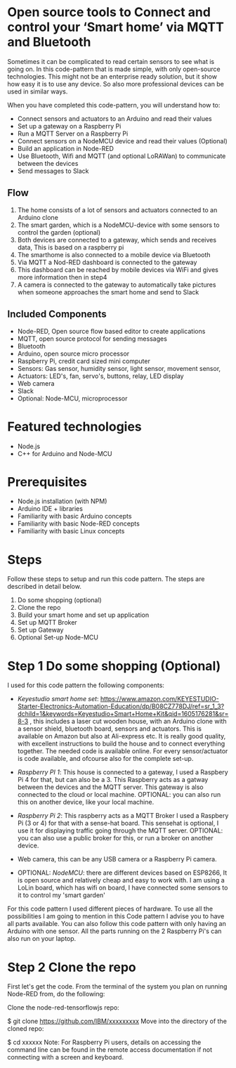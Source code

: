 # Open source tools to Connect and control your ‘Smart home’ via MQTT and Bluetooth
Sometimes it can be complicated to read certain sensors to see what is going on. In this code-pattern that is made simple, with only open-source technologies. This might not be an enterprise ready solution, but it show how easy it is to use any device. So also more professional devices can be used in similar ways.

When you have completed this code-pattern, you will understand how to:

*	Connect sensors and actuators to an Arduino and read their values
*	Set up a gateway on a Raspberry Pi
*	Run a MQTT Server on a Raspberry Pi
*	Connect sensors on a NodeMCU device and read their values (Optional)
*	Build an application in Node-RED
*	Use Bluetooth, Wifi and MQTT (and optional LoRAWan) to communicate between the devices
* Send messages to Slack

## Flow
 
1.	The home consists of a lot of sensors and actuators connected to an Arduino clone
2.	The smart garden, which is a NodeMCU-device with some sensors to control the garden (optional)
3.	Both devices are connected to a gateway, which sends and receives data, This is based on a raspberry pi
4.	The smarthome is also connected to a mobile device via Bluetooth
5.	Via MQTT a Nod-RED dashboard is connected to the gateway
6.	This dashboard can be reached by mobile devices via WiFi and gives more information then in step4
7.	A camera is connected to the gateway to automatically take pictures when someone approaches the smart home and send to Slack

## Included Components

* Node-RED, Open source flow based editor to create applications
* MQTT, open source protocol for sending messages
* Bluetooth
* Arduino, open source micro processor
* Raspberry Pi, credit card sized mini computer
* Sensors: Gas sensor, humidity sensor, light sensor, movement sensor,
* Actuators: LED's, fan, servo's, buttons, relay, LED display
* Web camera
* Slack
* Optional: Node-MCU, microprocessor

# Featured technologies

* Node.js
* C++ for Arduino and Node-MCU

# Prerequisites

* Node.js installation (with NPM)
* Arduino IDE + libraries
* Familiarity with basic Arduino concepts
* Familiarity with basic Node-RED concepts
* Familiarity with basic Linux concepts

# Steps

Follow these steps to setup and run this code pattern. The steps are described in detail below.

1. Do some shopping (optional)
2. Clone the repo
3. Build your smart home and set up application
4. Set up MQTT Broker
5. Set up Gateway
6. Optional Set-up Node-MCU

# Step 1 Do some shopping (Optional)

I used for this code pattern the following components:



* *Keyestudio smart home set*: https://www.amazon.com/KEYESTUDIO-Starter-Electronics-Automation-Education/dp/B08CZ778DJ/ref=sr_1_3?dchild=1&keywords=Keyestudio+Smart+Home+Kit&qid=1605176281&sr=8-3 , this includes a laser cut wooden house, with an Arduino clone with a sensor shield, bluetooth board, sensors and actuators. This is available on Amazon but also at Ali-express etc. It is really good quality, with excellent instructions to build the house and to connect everything together. The needed code is available online. For every sensor/actuator is code available, and ofcourse also for the complete set-up.

* *Raspberry PI 1*: This house is connected to a gateway, I used a Raspbery Pi 4 for that, but can also be a 3. This Raspberry acts as a gatway between the devices and the MQTT server. This gateway is also connected to the cloud or local machine. OPTIONAL: you can also run this on another device, like your local machine.

* *Raspberry Pi 2*:  This raspberry acts as a MQTT Broker I used a Raspbery Pi (3 or 4) for that with a sense-hat board. This sensehat is optional, I use it for displaying traffic going through the MQTT server. OPTIONAL: you can also use a public broker for this, or run a broker on another device.

* Web camera, this can be any USB camera or a Raspberry Pi camera.

* OPTIONAL: *NodeMCU*: there are different devices based on ESP8266, It is open source and relatively cheap and easy to work with. I am using a LoLin board, which has wifi on board, I have connected some sensors to it to control my 'smart garden'


For this code pattern I used different pieces of hardware. To use all the possibilities I am going to mention in this Code pattern I advise you to have all parts available. You can also follow this code pattern with only having an Arduino with one sensor. All the parts running on the 2 Raspberry Pi's can also run on your laptop. 

# Step 2 Clone the repo

First let's get the code. From the terminal of the system you plan on running Node-RED from, do the following:

Clone the node-red-tensorflowjs repo:

$ git clone https://github.com/IBM/xxxxxxxxx
Move into the directory of the cloned repo:

$ cd xxxxxx
Note: For Raspberry Pi users, details on accessing the command line can be found in the remote access documentation if not connecting with a screen and keyboard.

